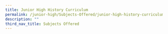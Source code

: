 ```yaml
---
title: Junior High History Curriculum
permalink: /junior-high/Subjects-Offered/junior-high-history-curriculum
description: ""
third_nav_title: Subjects Offered
---
```

